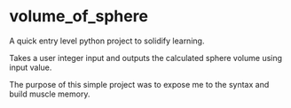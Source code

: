 # volume_of_sphere
A quick entry level python project to solidify learning.

Takes a user integer input and outputs the calculated sphere volume using input value.

The purpose of this simple project was to expose me to the syntax and build muscle memory.